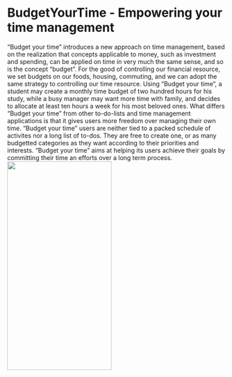 # BudgetYourTime - Empowering your time management
“Budget your time” introduces a new approach on time management, based on the realization that concepts applicable to money, such as investment and spending, can be applied on time in very much the same sense, and so is the concept “budget”. For the good of controlling our financial resource, we set budgets on our foods, housing, commuting, and we can adopt the same strategy to controlling our time resource. Using “Budget your time”, a student may create a monthly time budget of two hundred hours for his study, while a busy manager may want more time with family, and decides to allocate at least ten hours a week for his most beloved ones. What differs “Budget your time” from other to-do-lists and time management applications is that it gives users more freedom over managing their own time. “Budget your time” users are neither tied to a packed schedule of activites nor a long list of to-dos. They are free to create one, or as many budgetted categories as they want according to their priorities and interests. “Budget your time” aims at helping its users achieve their goals by committing their time an efforts over a long term process.
<a href="url"><img src="https://raw.github.com/MingHiew/BudgetYourTime/master/Screenshot_2016-09-10-21-58-27.png" height="480" width="240" ></a>

